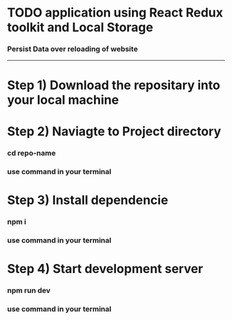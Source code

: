 # TODO application using React Redux toolkit and Local Storage

### Persist Data over reloading of website

---

# Step 1) Download the repositary into your local machine

# Step 2) Naviagte to Project directory

### cd repo-name

### use command in your terminal

# Step 3) Install dependencie

### npm i

### use command in your terminal

# Step 4) Start development server

### npm run dev

### use command in your terminal
